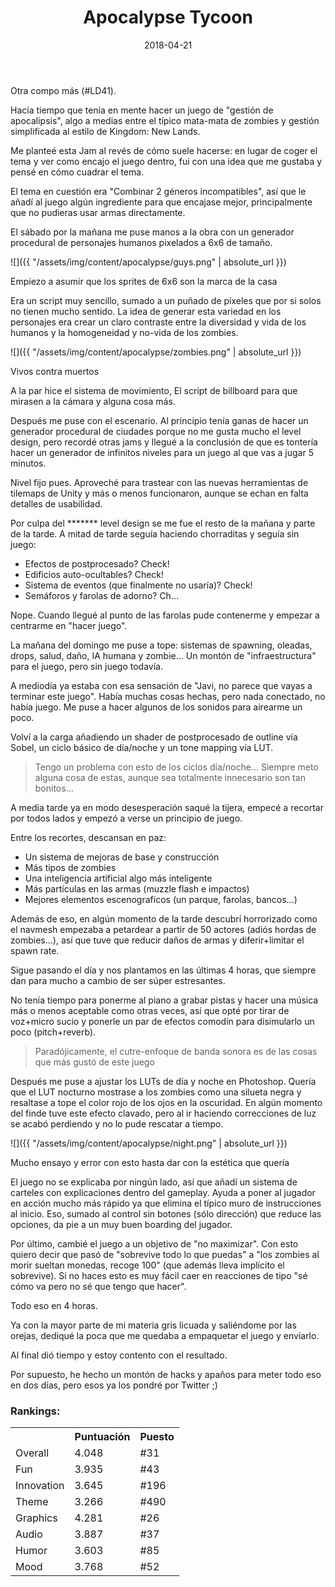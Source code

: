﻿---
layout: post
title: Apocalypse Tycoon
date: 2018-04-21
description: RTS Apocalíptico
img: assets/img/cover/apocalypsetycoon.jpg
tags: [Juegos]
words: 4 minutos
status: published
action-text: Descarga en LudumDare
action-link: https://ldjam.com/events/ludum-dare/41/apocalypse-tycoon
---

Otra compo más (#LD41).

Hacía tiempo que tenía en mente hacer un juego de "gestión de apocalipsis", algo a medias entre el típico mata-mata de zombies y gestión simplificada al estilo de Kingdom: New Lands.

Me planteé esta Jam al revés de cómo suele hacerse: en lugar de coger el tema y ver como encajo el juego dentro, fui con una idea que me gustaba y pensé en cómo cuadrar el tema.

El tema en cuestión era "Combinar 2 géneros incompatibles", así que le añadí al juego algún ingrediente para que encajase mejor, principalmente que no pudieras usar armas directamente.

El sábado por la mañana me puse manos a la obra con un generador procedural de personajes humanos pixelados a 6x6 de tamaño.

![]({{ "/assets/img/content/apocalypse/guys.png" | absolute_url }})
<p class="image-caption">Empiezo a asumir que los sprites de 6x6 son la marca de la casa</p>

Era un script muy sencillo, sumado a un puñado de píxeles que por si solos no tienen mucho sentido. La idea de generar esta variedad en los personajes era crear un claro contraste entre la diversidad y vida de los humanos y la homogeneidad y no-vida de los zombies.

![]({{ "/assets/img/content/apocalypse/zombies.png" | absolute_url }})
<p class="image-caption">Vivos contra muertos</p>

A la par hice el sistema de movimiento, El script de billboard para que mirasen a la cámara y alguna cosa más.

Después me puse con el escenario. Al principio tenía ganas de hacer un generador procedural de ciudades porque no me gusta mucho el level design, pero recordé otras jams y llegué a la conclusión de que es tontería hacer un generador de infinitos niveles para un juego al que vas a jugar 5 minutos.

Nivel fijo pues. Aproveché para trastear con las nuevas herramientas de tilemaps de Unity y más o menos funcionaron, aunque se echan en falta detalles de usabilidad.

Por culpa del ******* level design se me fue el resto de la mañana y parte de la tarde. A mitad de tarde seguía haciendo chorraditas y seguía sin juego:
- Efectos de postprocesado? Check!
- Edificios auto-ocultables? Check!
- Sistema de eventos (que finalmente no usaría)? Check!
- Semáforos y farolas de adorno? Ch...

Nope. Cuando llegué al punto de las farolas pude contenerme y empezar a centrarme en "hacer juego".

La mañana del domingo me puse a tope: sistemas de spawning, oleadas, drops, salud, daño, IA humana y zombie... Un montón de "infraestructura" para el juego, pero sin juego todavía. 

A mediodía ya estaba con esa sensación de "Javi, no parece que vayas a terminar este juego". Había muchas cosas hechas, pero nada conectado, no había juego.
Me puse a hacer algunos de los sonidos para airearme un poco.

Volví a la carga añadiendo un shader de postprocesado de outline vía Sobel, un ciclo básico de día/noche y un tone mapping vía LUT.

<blockquote>Tengo un problema con esto de los ciclos día/noche... Siempre meto alguna cosa de estas, aunque sea totalmente innecesario son tan bonitos...</blockquote>

A media tarde ya en modo desesperación saqué la tijera, empecé a recortar por todos lados y empezó a verse un principio de juego.

Entre los recortes, descansan en paz:
- Un sistema de mejoras de base y construcción
- Más tipos de zombies
- Una inteligencia artificial algo más inteligente
- Más partículas en las armas (muzzle flash e impactos)
- Mejores elementos escenograficos (un parque, farolas, bancos...)

Además de eso, en algún momento de la tarde descubrí horrorizado como el navmesh empezaba a petardear a partir de 50 actores (adiós hordas de zombies...), así que tuve que reducir daños de armas y diferir+limitar el spawn rate.

Sigue pasando el día y nos plantamos en las últimas 4 horas, que siempre dan para mucho a cambio de ser súper estresantes.

No tenía tiempo para ponerme al piano a grabar pistas y hacer una música más o menos aceptable como otras veces, así que opté por tirar de voz+micro sucio y ponerle un par de efectos comodín para disimularlo un poco (pitch+reverb).

<blockquote>Paradójicamente, el cutre-enfoque de banda sonora es de las cosas que más gustó de este juego</blockquote>

Después me puse a ajustar los LUTs de día y noche en Photoshop. Quería que el LUT nocturno mostrase a los zombies como una silueta negra y resaltase a tope el color rojo de los ojos en la oscuridad. En algún momento del finde tuve este efecto clavado, pero al ir haciendo correcciones de luz se acabó perdiendo y no lo pude rescatar a tiempo.

![]({{ "/assets/img/content/apocalypse/night.png" | absolute_url }})
<p class="image-caption">Mucho ensayo y error con esto hasta dar con la estética que quería</p>

El juego no se explicaba por ningún lado, así que añadí un sistema de carteles con explicaciones dentro del gameplay. Ayuda a poner al jugador en acción mucho más rápido ya que elimina el típico muro de instrucciones al inicio. Eso, sumado al control sin botones (sólo dirección) que reduce las opciones, da pie a un muy buen boarding del jugador.

Por último, cambié el juego a un objetivo de "no maximizar". Con esto quiero decir que pasó de "sobrevive todo lo que puedas" a "los zombies al morir sueltan monedas, recoge 100" (que además lleva implícito el sobrevive). Si no haces esto es muy fácil caer en reacciones de tipo "sé cómo va pero no sé que tengo que hacer".

Todo eso en 4 horas.

Ya con la mayor parte de mi materia gris licuada y saliéndome por las orejas, dediqué la poca que me quedaba a empaquetar el juego y enviarlo.

Al final dió tiempo y estoy contento con el resultado.

Por supuesto, he hecho un montón de hacks y apaños para meter todo eso en dos días, pero esos ya los pondré por Twitter ;)

### Rankings:
<table>
<tr><th></th><th class="cell-center">Puntuación</th><th class="cell-center">Puesto</th></tr>
<tr><td>Overall		</td><td class="cell-center score">4.048</td><td class="cell-center rank">#31</td></tr>
<tr><td>Fun			</td><td class="cell-center score">3.935</td><td class="cell-center rank">#43</td></tr>
<tr><td>Innovation	</td><td class="cell-center score">3.645</td><td class="cell-center rank">#196</td></tr>
<tr><td>Theme		</td><td class="cell-center score">3.266</td><td class="cell-center rank">#490</td></tr>
<tr><td>Graphics	</td><td class="cell-center score">4.281</td><td class="cell-center rank">#26</td></tr>
<tr><td>Audio		</td><td class="cell-center score">3.887</td><td class="cell-center rank">#37</td></tr>
<tr><td>Humor		</td><td class="cell-center score">3.603</td><td class="cell-center rank">#85</td></tr>
<tr><td>Mood		</td><td class="cell-center score">3.768</td><td class="cell-center rank">#52</td></tr>
</table>